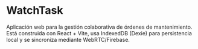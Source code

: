 # WatchTask

Aplicación web para la gestión colaborativa de órdenes de mantenimiento. Está construida con React + Vite, usa IndexedDB (Dexie) para persistencia local y se sincroniza mediante WebRTC/Firebase.
